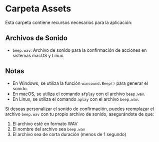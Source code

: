 # Carpeta Assets

Esta carpeta contiene recursos necesarios para la aplicación:

## Archivos de Sonido

- `beep.wav`: Archivo de sonido para la confirmación de acciones en sistemas macOS y Linux.

## Notas

- En Windows, se utiliza la función `winsound.Beep()` para generar el sonido.
- En macOS, se utiliza el comando `afplay` con el archivo `beep.wav`.
- En Linux, se utiliza el comando `aplay` con el archivo `beep.wav`.

Si deseas personalizar el sonido de confirmación, puedes reemplazar el archivo `beep.wav` con tu propio archivo de sonido, asegurándote de que:

1. El archivo esté en formato WAV
2. El nombre del archivo sea `beep.wav`
3. El archivo sea de corta duración (menos de 1 segundo)

